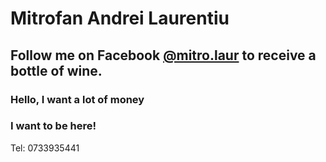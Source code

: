 # Mitrofan Andrei Laurentiu

## Follow me on Facebook [@mitro.laur](https://www.instagram.com/mitro.laur/) to receive a bottle of wine.


### Hello, I want a lot of money

### I want to be here!

Tel: 0733935441

